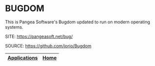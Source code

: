 # BUGDOM

 This is Pangea Software's Bugdom updated to run on modern operating systems.
 
 SITE: https://pangeasoft.net/bug/

 SOURCE: https://github.com/jorio/Bugdom

 | [Applications](https://portable-linux-apps.github.io/apps.html) | [Home](https://portable-linux-apps.github.io)
 | --- | --- |
